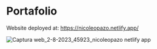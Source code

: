 # Portafolio
Website deployed at: https://nicoleopazo.netlify.app/


![Captura web_2-8-2023_45923_nicoleopazo netlify app](https://github.com/nicoleOpazo/portafolio/assets/115664550/109663ab-92d0-4e47-b15f-2a93106d88d3)
